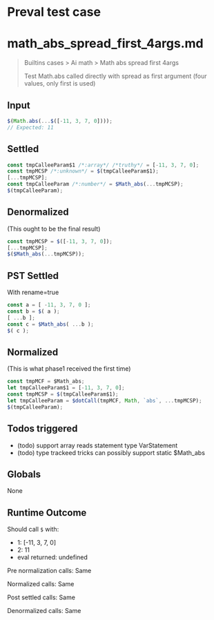 # Preval test case

# math_abs_spread_first_4args.md

> Builtins cases > Ai math > Math abs spread first 4args
>
> Test Math.abs called directly with spread as first argument (four values, only first is used)

## Input

`````js filename=intro
$(Math.abs(...$([-11, 3, 7, 0])));
// Expected: 11
`````


## Settled


`````js filename=intro
const tmpCalleeParam$1 /*:array*/ /*truthy*/ = [-11, 3, 7, 0];
const tmpMCSP /*:unknown*/ = $(tmpCalleeParam$1);
[...tmpMCSP];
const tmpCalleeParam /*:number*/ = $Math_abs(...tmpMCSP);
$(tmpCalleeParam);
`````


## Denormalized
(This ought to be the final result)

`````js filename=intro
const tmpMCSP = $([-11, 3, 7, 0]);
[...tmpMCSP];
$($Math_abs(...tmpMCSP));
`````


## PST Settled
With rename=true

`````js filename=intro
const a = [ -11, 3, 7, 0 ];
const b = $( a );
[ ...b ];
const c = $Math_abs( ...b );
$( c );
`````


## Normalized
(This is what phase1 received the first time)

`````js filename=intro
const tmpMCF = $Math_abs;
let tmpCalleeParam$1 = [-11, 3, 7, 0];
const tmpMCSP = $(tmpCalleeParam$1);
let tmpCalleeParam = $dotCall(tmpMCF, Math, `abs`, ...tmpMCSP);
$(tmpCalleeParam);
`````


## Todos triggered


- (todo) support array reads statement type VarStatement
- (todo) type trackeed tricks can possibly support static $Math_abs


## Globals


None


## Runtime Outcome


Should call `$` with:
 - 1: [-11, 3, 7, 0]
 - 2: 11
 - eval returned: undefined

Pre normalization calls: Same

Normalized calls: Same

Post settled calls: Same

Denormalized calls: Same

